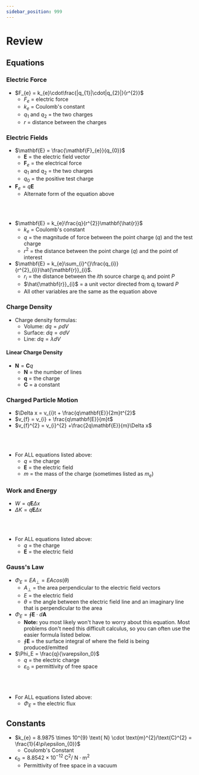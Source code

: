 ```yaml
---
sidebar_position: 999
---
```


# Review

## Equations

### Electric Force

* $F_{e} = k_{e}\cdot\frac{|q_{1}|\cdot|q_{2}|}{r^{2}}$
  * $F_{e}$ = electric force
  * $k_{e}$ = Coulomb's constant
  * $q_{1}$ and $q_{2}$ = the two charges
  * $r$ = distance between the charges

### Electric Fields

* $\mathbf{E} = \frac{\mathbf{F}_{e}}{q_{0}}$
  * $\mathbf{E}$ = the electric field vector
  * $\mathbf{F}_{e}$ = the electrical force
  * $q_{1}$ and $q_{2}$ = the two charges
  * $q_{0}$ = the positive test charge
* $\mathbf{F}_{e}  = q\mathbf{E}$
  * Alternate form of the equation above

<br></br>

* $\mathbf{E} = k_{e}\frac{q}{r^{2}}\mathbf{\hat{r}}$
  * $k_{e}$ = Coulomb's constant
  * $q$ = the magnitude of force between the point charge ($q$) and the test charge
  * $r^{2}$ = the distance between the point charge ($q$) and the point of interest
* $\mathbf{E} = k_{e}\sum_{i}^{}\frac{q_{i}}{r^{2}_{i}}\hat{\mathbf{r}}_{i}$.
  * $r_{i}$ = the distance between the $i$th source charge $q_{i}$ and point $P$
  * $\hat{\mathbf{r}}_{i}$ = a unit vector directed from $q_{i}$ toward $P$
  * All other variables are the same as the equation above

### Charge Density

* Charge density formulas:
  * Volume: $dq = \rho dV$
  * Surface: $dq = \sigma dV$
  * Line: $dq = \lambda dV$

#### Linear Charge Density

* $\mathbf{N} = \mathbf{C} q$
  * $\mathbf{N}$ = the number of lines
  * $\mathbf{q}$ = the charge
  * $\mathbf{C}$ = a constant

### Charged Particle Motion

* $\Delta x = v_{i}t + \frac{q\mathbf{E}}{2m}t^{2}$
* $v_{f} = v_{i} + \frac{q\mathbf{E}}{m}t$
* $v_{f}^{2} = v_{i}^{2} +\frac{2q\mathbf{E}}{m}\Delta x$

<br></br>

* For ALL equations listed above:
  * $q$ = the charge
  * $\mathbf{E}$ = the electric field
  * $m$ = the mass of the charge (sometimes listed as $m_{e}$)

### Work and Energy

* $W = q\mathbf{E}\Delta x$
* $\Delta K = q\mathbf{E}\Delta x$

<br></br>

* For ALL equations listed above:
  * $q$ = the charge
  * $\mathbf{E}$ = the electric field

### Gauss's Law

* $\Phi_E = EA_{\perp} = EAcos(\theta)$
  * $A_{\perp}$ = the area perpendicular to the electric field vectors
  * $E$ = the electric field
  * $\theta$ = the angle between the electric field line and an imaginary line that is perpendicular to the area
* $\Phi_E = \oint \mathbf{E} \cdot d\mathbf{A}$
  * **Note:** you most likely won't have to worry about this equation. Most problems don't need this difficult calculus, so you can often use the easier formula listed below.
  * $\oint \mathbf{E}$ = the surface integral of where the field is being produced/emitted
* $\Phi_E = \frac{q}{\varepsilon_0}$
  * $q$ = the electric charge
  * $\varepsilon_0$ = permittivity of free space

<br></br>

* For ALL equations listed above:
  * $\Phi_E$ = the electric flux

## Constants

* $k_{e} = 8.9875 \times 10^{9} \text{ N} \cdot \text{m}^{2}/\text{C}^{2} = \frac{1}{4\pi\epsilon_{0}}$
  * Coulomb's Constant
* $\epsilon_{0} = 8.8542 \times 10^{-12} \text{ C}^{2} / \text{ N} \cdot \text{m}^{2}$
  * Permittivity of free space in a vacuum
